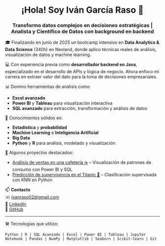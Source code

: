 <h1 align="center">¡Hola! Soy Iván García Raso 👋</h1>  
<h3 align="center">Transformo datos complejos en decisiones estratégicas | Analista y Científico de Datos con background en backend</h3>

🎓 Finalizando en junio de 2025 un bootcamp intensivo en **Data Analytics & Data Science** (340h) en Neoland, donde aplico técnicas reales de análisis, visualización de datos y machine learning.

💻 Con experiencia previa como **desarrollador backend en Java**, especializado en el desarrollo de APIs y lógica de negocio. Ahora enfoco mi carrera en extraer valor del dato para la toma de decisiones empresariales.

📊 Domino herramientas de análisis como:
- **Excel avanzado**
- **Power BI** y **Tableau** para visualización interactiva
- **SQL avanzado** para extracción, transformación y análisis de datos

🧠 Conocimientos sólidos en:
- **Estadística** y **probabilidad**
- **Machine Learning** e **Inteligencia Artificial**
- **Big Data**
- **Python** y **R** para análisis, modelado y visualización

🚀 Algunos proyectos destacados:
- [Análisis de ventas en una cafetería ☕](https://github.com/IvanMLProjects/analisis-cafeteria) – Visualización de patrones de consumo con Power BI y SQL
- [Predicción de supervivencia en el Titanic 🚢](https://github.com/IvanMLProjects/titanic-knn) – Clasificación supervisada con KNN en Python

📫 **Contacto**  
✉️ ivanraso02@gmail.com  
🔗 [LinkedIn](https://www.linkedin.com/in/ivan-garcia-raso)  
🐙 [GitHub](https://github.com/IvanMLProjects)

---

🛠️ Tecnologías que utilizo:

```text
Python | R | SQL Avanzado | Excel | Power BI | Tableau | Jupyter Notebook | Pandas | NumPy | Matplotlib | Seaborn | Scikit-learn | Git

